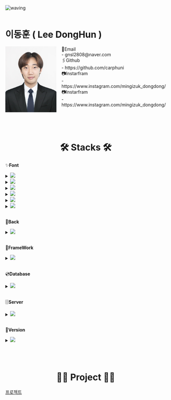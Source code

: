 ![waving](https://capsule-render.vercel.app/api?type=waving&height=200&text=Hello!&fontAlign=26&fontAlignY=40&color=b8f8fb&fontColor=fff)

<div style="display: flex; justify-content: center;">
  <div style="text-align: left;">
    <h1 style="font-weight:bold;">이동훈 ( Lee DongHun )</h1>
    <div style="display:flex;">
      <img src="./images/이동훈.jpg" style="width:10rem;margin-right:1rem;"/>
      <div>
        <div>📧Email</div>
        <div>- gnsl2808@naver.com</div>
        <div>🖇️Github</div>
        <div>- https://github.com/carphuni</div>
        <div>📷Instarfram</div>
        <div>- https://www.instagram.com/mingizuk_dongdong/</div>
        <div>📷Instarfram</div>
        <div>- https://www.instagram.com/mingizuk_dongdong/</div>
      </div>
    </div>
  </div>
</div>
<br><br><br>


<div align=center><h1>🛠️ Stacks 🛠️</h1></div>

✨**Font**
<details>
  <summary>
    <img src="https://img.shields.io/badge/html5-E34F26?style=for-the-badge&logo=html5&logoColor=white"> 
  </summary>

  * 내용

</details>
<details>
  <summary>
    <img src="https://img.shields.io/badge/css-1572B6?style=for-the-badge&logo=css3&logoColor=white"> 
  </summary>

  * 내용

</details>
<details>
  <summary>
    <img src="https://img.shields.io/badge/javascript-F7DF1E?style=for-the-badge&logo=javascript&logoColor=black"> 
  </summary>

  * 내용

</details>
<details>
  <summary>
    <img src="https://img.shields.io/badge/jquery-0769AD?style=for-the-badge&logo=jquery&logoColor=white"> 
  </summary>

  * 내용

</details>
<details>
  <summary>
    <img src="https://img.shields.io/badge/ajax-0064CD?style=for-the-badge&logo=ajax&logoColor=white"> 
  </summary>

  * 내용

</details>
<details>
  <summary>
      <img src="https://img.shields.io/badge/bootstrap-7952B3?style=for-the-badge&logo=bootstrap&logoColor=white">
  </summary>

  * 내용

</details>
<br>


🔩**Back**
<details>
  <summary>
    <img src="https://img.shields.io/badge/java-007396?style=for-the-badge&logo=Java&logoColor=white"> 
  </summary>

  * 내용

</details>
<br>


🧱**FrameWork**
<details>
  <summary>
    <img src="https://img.shields.io/badge/spring-6DB33F?style=for-the-badge&logo=spring&logoColor=white">  
  </summary>

  * 내용

</details>
<br>


💿**Database**
<details>
  <summary>
    <img src="https://img.shields.io/badge/oracle-F80000?style=for-the-badge&logo=oracle&logoColor=white"> 
  </summary>

  * 내용

</details>
<br>


🗄️**Server**
<details>
  <summary>
    <img src="https://img.shields.io/badge/apache tomcat-F8DC75?style=for-the-badge&logo=apachetomcat&logoColor=white">
  </summary>

  * 내용

</details>
<br>


🎥**Version**
<details>
  <summary>
    <img src="https://img.shields.io/badge/github-181717?style=for-the-badge&logo=github&logoColor=white">
  </summary>

  * 내용

</details>
<br><br><br>


<div align=center><h1>👨‍💻 Project 👨‍💻</h1></div>

[프로젝트](https://github.com/carphuni/HappyDogHappyCat/tree/dev)
